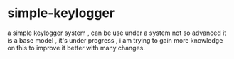 # simple-keylogger
a simple keylogger system , can be use under a system not so advanced it is a base model , it's under progress , i am trying to gain more knowledge on this to improve it better with many changes.
